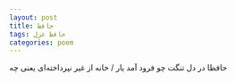 ```yaml
---
layout: post
title: حافظ
tags: حافظ غزل
categories: poem
---
```


حافظا در دل تنگت چو فرود آمد یار / خانه از غیر نپرداخته‌ای یعنی چه
